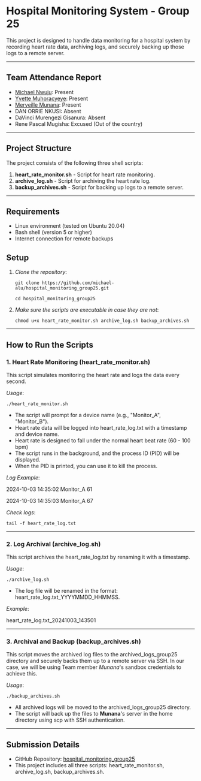 # Hospital Monitoring System - Group 25

This project is designed to handle data monitoring for a hospital system by recording heart rate data, archiving logs, and securely backing up those logs to a remote server.

---

## Team Attendance Report

- [Michael Nwuju](https://github.com/michael-alu): Present
- [Yvette Muhoracyeye](https://github.com/Yvette334): Present
- [Merveille Munana](https://github.com/Munana122): Present
- DAN ORRIE NKUSI: Absent
- DaVinci Murengezi Gisanura: Absent
- Rene Pascal Mugisha: Excused (Out of the country)

---

## Project Structure

The project consists of the following three shell scripts:

1. **heart_rate_monitor.sh** - Script for heart rate monitoring.
2. **archive_log.sh** - Script for archiving the heart rate log.
3. **backup_archives.sh** - Script for backing up logs to a remote server.

---

## Requirements

- Linux environment (tested on Ubuntu 20.04)
- Bash shell (version 5 or higher)
- Internet connection for remote backups

## Setup

1. *Clone the repository*:

   ```git clone https://github.com/michael-alu/hospital_monitoring_group25.git```
   
   ```cd hospital_monitoring_group25```
   

2. *Make sure the scripts are executable in case they are not*:

    ```chmod u+x heart_rate_monitor.sh archive_log.sh backup_archives.sh```
   

---

## How to Run the Scripts

### 1. Heart Rate Monitoring (heart_rate_monitor.sh)

This script simulates monitoring the heart rate and logs the data every second.

*Usage*:

```./heart_rate_monitor.sh```


- The script will prompt for a device name (e.g., "Monitor_A", "Monitor_B").
- Heart rate data will be logged into heart_rate_log.txt with a timestamp and device name.
- Heart rate is designed to fall under the normal heart beat rate (60 - 100 bpm)
- The script runs in the background, and the process ID (PID) will be displayed.
- When the PID is printed, you can use it to kill the process.

*Log Example*:


2024-10-03 14:35:02 Monitor_A 61

2024-10-03 14:35:03 Monitor_A 67


*Check logs*:

```tail -f heart_rate_log.txt```


---

### 2. Log Archival (archive_log.sh)

This script archives the heart_rate_log.txt by renaming it with a timestamp.

*Usage*:

```./archive_log.sh```


- The log file will be renamed in the format: heart_rate_log.txt_YYYYMMDD_HHMMSS.

*Example*:


heart_rate_log.txt_20241003_143501


---

### 3. Archival and Backup (backup_archives.sh)

This script moves the archived log files to the archived_logs_group25 directory and securely backs them up to a remote server via SSH. In our case, we will be using Team member *Munana*'s sandbox credentials to achieve this.

*Usage*:

```./backup_archives.sh```


- All archived logs will be moved to the archived_logs_group25 directory.
- The script will back up the files to **Munana**'s server in the home directory using scp with SSH authentication.

---

## Submission Details

- GitHub Repository: [hospital_monitoring_group25](https://github.com/michael-alu/hospital_monitoring_group25)
- This project includes all three scripts: heart_rate_monitor.sh, archive_log.sh, backup_archives.sh.
